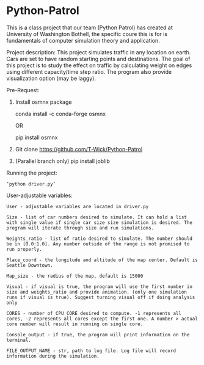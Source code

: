 # Python-Patrol
This is a class project that our team (Python Patrol) has created at University of Washington Bothell, the specific coure this is for is fundamentals of computer simulation theory and application.

Project description:
	This project simulates traffic in any location on earth. Cars are set to have random starting points and destinations. The goal of this project is to study the effect on traffic by calculating weight on edges using different capacity/time step ratio. The program also provide visualization option (may be laggy).


Pre-Request:

1.	Install osmnx package

	conda install -c conda-forge osmnx
	
	OR 
	
	pip install osmnx
	
2.	Git clone https://github.com/T-Wick/Python-Patrol

3. 	(Parallel branch only) pip install joblib

Running the project:

	‘python driver.py’

User-adjustable variables:

	User - adjustable variables are located in driver.py
	
	Size - list of car numbers desired to simulate. It can hold a list with single value if single car size size simulation is desired. The program will iterate through size and run simulations.
	
	Weights_ratio - list of ratio desired to simulate. The number should be in [0.0:1.0]. Any number outside of the range is not promised to run properly.
	
	Place_coord - the longitude and altitude of the map center. Default is Seattle Downtown.
	
	Map_size - the radius of the map, default is 15000
	
	Visual - if visual is true, the program will use the first number in size and weights_ratio and provide animation. (only one simulation runs if visual is true). Suggest turning visual off if doing analysis only
	
	CORES - number of CPU CORE desired to compute. -1 represents all cores, -2 represents all cores except the first one. A number > actual core number will result in running on single core.
	
	Console_output - if true, the program will print information on the terminal.
	
	FILE_OUTPUT_NAME - str, path to log file. Log file will record information during the simulation.

